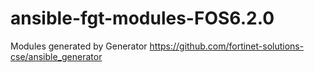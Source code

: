 # ansible-fgt-modules-FOS6.2.0
Modules generated by Generator https://github.com/fortinet-solutions-cse/ansible_generator
